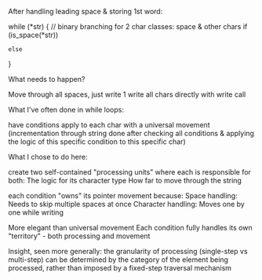 After handling leading space & storing 1st word:

while (*str)
  {
    // binary branching for 2 char classes: space & other chars
    if (is_space(*str))

    else
  }

What needs to happen? 

Move through all spaces, just write 1
write all chars directly with write call



What I've often done in while loops: 

have conditions apply to each char with a universal movement (incrementation through string done after checking all conditions & applying the logic of this specific condition to this specific char)



What I chose to do here:

create two self-contained "processing units" where each is responsible for both:
  The logic for its character type
  How far to move through the string

each condition "owns" its pointer movement because:
  Space handling: Needs to skip multiple spaces at once
  Character handling: Moves one by one while writing

More elegant than universal movement
Each condition fully handles its own "territory" - both processing and movement



Insight, seen more generally:
the granularity of processing (single-step vs multi-step) can be determined by the category of the element being processed, rather than imposed by a fixed-step traversal mechanism